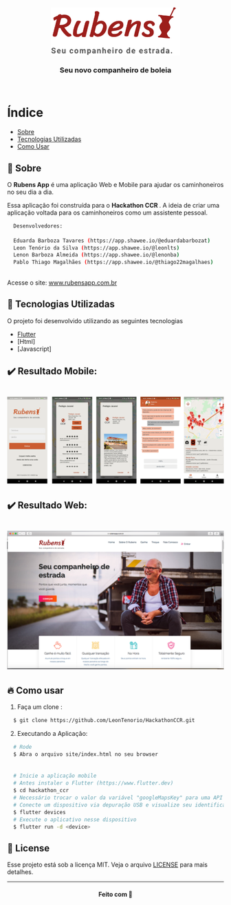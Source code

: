 <h3 align="center">
    <img alt="Logo" title="#logo" width="300px" src="logo.png">
    <br><br>
    <b>Seu novo companheiro de boleia</b>  
    <br>
</h3>

<p align="center">
  <br>
</p>

# Índice

- [Sobre](#sobre)
- [Tecnologias Utilizadas](#tecnologias-utilizadas)
- [Como Usar](#como-usar)

<a id="sobre"></a>

## :bookmark: Sobre

O <strong>Rubens App</strong> é uma aplicação Web e Mobile para ajudar os caminhoneiros no seu dia a dia.

Essa aplicação foi construída para o <strong> Hackathon CCR </strong>. A ideia de criar uma aplicação voltada para os caminhoneiros como um assistente pessoal.

```sh
  Desenvolvedores:
  
  Eduarda Barboza Tavares (https://app.shawee.io/@eduardabarbozat)
  Leon Tenório da Silva (https://app.shawee.io/@leonlts)
  Lenon Barboza Almeida (https://app.shawee.io/@lenonba)
  Pablo Thiago Magalhães (https://app.shawee.io/@thiago22magalhaes)
  
```

Acesse o site: <a href="https://rubensapp.com.br"> www.rubensapp.com.br </a>


<a id="tecnologias-utilizadas"></a>

## :rocket: Tecnologias Utilizadas

O projeto foi desenvolvido utilizando as seguintes tecnologias

- [Flutter](https://www.flutter.dev)
- [Html]
- [Javascript]


## :heavy_check_mark: Resultado Mobile:


<h1 align="center">
    <img alt="Mobile" src="/capturas_app/capturas_juntas.png" width="900px">
</h1>

## :heavy_check_mark: Resultado Web:

<h1 align="center">
    <img alt="Web" src="site.png" width="900px">
</h1>

<a id="como-usar"></a>

## :fire: Como usar

1. Faça um clone :

```sh
  $ git clone https://github.com/LeonTenorio/HackathonCCR.git
```

2. Executando a Aplicação:

```sh
  # Rode
  $ Abra o arquivo site/index.html no seu browser


  # Inicie a aplicação mobile
  # Antes instaler o Flutter (https://www.flutter.dev)
  $ cd hackathon_ccr
  # Necessário trocar o valor da variável "googleMapsKey" para uma API Key válida e ativa no arquivo ./lib/screens/MapScreen.dart e em ./android/app/src/main/AndroidManifest.xml trocar a mesma String
  # Conecte um dispositivo via depuração USB e visualize seu identificador com
  $ flutter devices
  # Execute o aplicativo nesse dispositivo
  $ flutter run -d <device>
```

## :memo: License

Esse projeto está sob a licença MIT. Veja o arquivo [LICENSE](LICENSE.md) para mais detalhes.

---

<h4 align="center">
    Feito com 💜
</h4>
